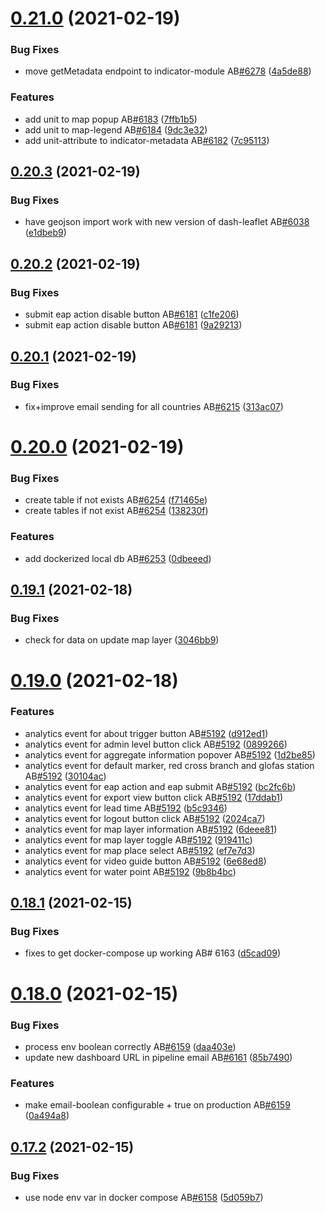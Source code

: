 # [0.21.0](https://github.com/rodekruis/IBF-system/compare/v0.20.3...v0.21.0) (2021-02-19)


### Bug Fixes

* move getMetadata endpoint to indicator-module AB[#6278](https://github.com/rodekruis/IBF-system/issues/6278) ([4a5de88](https://github.com/rodekruis/IBF-system/commit/4a5de88c45de868bb2eef6c1367197f1b5343c95))


### Features

* add unit to map popup AB[#6183](https://github.com/rodekruis/IBF-system/issues/6183) ([7ffb1b5](https://github.com/rodekruis/IBF-system/commit/7ffb1b5182421311a1d5bd41fe174a8e1abffe30))
* add unit to map-legend AB[#6184](https://github.com/rodekruis/IBF-system/issues/6184) ([9dc3e32](https://github.com/rodekruis/IBF-system/commit/9dc3e32304ebb52dd593290fe34c59776bdf9494))
* add unit-attribute to indicator-metadata AB[#6182](https://github.com/rodekruis/IBF-system/issues/6182) ([7c95113](https://github.com/rodekruis/IBF-system/commit/7c9511330b27c0ba2bb32fbe6cc7a57d786a1aa0))



## [0.20.3](https://github.com/rodekruis/IBF-system/compare/v0.20.2...v0.20.3) (2021-02-19)


### Bug Fixes

* have geojson import work with new version of dash-leaflet AB[#6038](https://github.com/rodekruis/IBF-system/issues/6038) ([e1dbeb9](https://github.com/rodekruis/IBF-system/commit/e1dbeb9d3edaeb3d5bde4b72ec107ba46ef8f29d))



## [0.20.2](https://github.com/rodekruis/IBF-system/compare/v0.20.1...v0.20.2) (2021-02-19)


### Bug Fixes

* submit eap action disable button AB[#6181](https://github.com/rodekruis/IBF-system/issues/6181) ([c1fe206](https://github.com/rodekruis/IBF-system/commit/c1fe20663d5d2f7ca4f679b1260fdd4f1c9a7e94))
* submit eap action disable button AB[#6181](https://github.com/rodekruis/IBF-system/issues/6181) ([9a29213](https://github.com/rodekruis/IBF-system/commit/9a29213ae7e6723796452ac72133626e54c87844))



## [0.20.1](https://github.com/rodekruis/IBF-system/compare/v0.20.0...v0.20.1) (2021-02-19)


### Bug Fixes

* fix+improve email sending for all countries AB[#6215](https://github.com/rodekruis/IBF-system/issues/6215) ([313ac07](https://github.com/rodekruis/IBF-system/commit/313ac07d4da61288bd0c17cf957a03a3d8bc6f15))



# [0.20.0](https://github.com/rodekruis/IBF-system/compare/v0.19.1...v0.20.0) (2021-02-19)


### Bug Fixes

* create table if not exists AB[#6254](https://github.com/rodekruis/IBF-system/issues/6254) ([f71465e](https://github.com/rodekruis/IBF-system/commit/f71465e91f7a10eef3052ad606a00c8539e8ab9a))
* create tables if not exist AB[#6254](https://github.com/rodekruis/IBF-system/issues/6254) ([138230f](https://github.com/rodekruis/IBF-system/commit/138230fcf5c7ac1e3a0453db34c465f6e774efad))


### Features

* add dockerized local db AB[#6253](https://github.com/rodekruis/IBF-system/issues/6253) ([0dbeeed](https://github.com/rodekruis/IBF-system/commit/0dbeeed76376fc5ad7b2fd6525e8c4a96c662bc3))



## [0.19.1](https://github.com/rodekruis/IBF-system/compare/v0.19.0...v0.19.1) (2021-02-18)


### Bug Fixes

* check for data on update map layer ([3046bb9](https://github.com/rodekruis/IBF-system/commit/3046bb9081c1dbc8d28d217635f3761f7529e7d7))



# [0.19.0](https://github.com/rodekruis/IBF-system/compare/v0.18.1...v0.19.0) (2021-02-18)


### Features

* analytics event for about trigger button AB[#5192](https://github.com/rodekruis/IBF-system/issues/5192) ([d912ed1](https://github.com/rodekruis/IBF-system/commit/d912ed17ee564195f1f25f45a11f6504ae2f5cac))
* analytics event for admin level button click AB[#5192](https://github.com/rodekruis/IBF-system/issues/5192) ([0899266](https://github.com/rodekruis/IBF-system/commit/08992662e839dfbb90f9f14f5132d170d6d83dde))
* analytics event for aggregate information popover AB[#5192](https://github.com/rodekruis/IBF-system/issues/5192) ([1d2be85](https://github.com/rodekruis/IBF-system/commit/1d2be856148fcb5b774914f586858af7ee7851c9))
* analytics event for default marker, red cross branch and glofas station AB[#5192](https://github.com/rodekruis/IBF-system/issues/5192) ([30104ac](https://github.com/rodekruis/IBF-system/commit/30104acfcc5ca8d01425b5fcd22ff0c88bafe8b6))
* analytics event for eap action and eap submit AB[#5192](https://github.com/rodekruis/IBF-system/issues/5192) ([bc2fc6b](https://github.com/rodekruis/IBF-system/commit/bc2fc6be9cd25d5eb3704e4d05b17c97b4dd8c6a))
* analytics event for export view button click AB[#5192](https://github.com/rodekruis/IBF-system/issues/5192) ([17ddab1](https://github.com/rodekruis/IBF-system/commit/17ddab1d14f98fb70c8e023144f3a7acc0c08097))
* analytics event for lead time AB[#5192](https://github.com/rodekruis/IBF-system/issues/5192) ([b5c9346](https://github.com/rodekruis/IBF-system/commit/b5c934629931031620ede8ac8254a34ff28282d7))
* analytics event for logout button click AB[#5192](https://github.com/rodekruis/IBF-system/issues/5192) ([2024ca7](https://github.com/rodekruis/IBF-system/commit/2024ca72f3d00e91aa3d40a95edd47f1e6812e31))
* analytics event for map layer information AB[#5192](https://github.com/rodekruis/IBF-system/issues/5192) ([6deee81](https://github.com/rodekruis/IBF-system/commit/6deee81723849a0366d01e09ac0435412b6d2050))
* analytics event for map layer toggle AB[#5192](https://github.com/rodekruis/IBF-system/issues/5192) ([919411c](https://github.com/rodekruis/IBF-system/commit/919411c4809d6189e241e2c27ef2f1d739e4f7cf))
* analytics event for map place select AB[#5192](https://github.com/rodekruis/IBF-system/issues/5192) ([ef7e7d3](https://github.com/rodekruis/IBF-system/commit/ef7e7d30933a89ef93125ae6b0fda64984409c9e))
* analytics event for video guide button AB[#5192](https://github.com/rodekruis/IBF-system/issues/5192) ([6e68ed8](https://github.com/rodekruis/IBF-system/commit/6e68ed84f5234ea5f1acad3b00db11d6d04235cb))
* analytics event for water point AB[#5192](https://github.com/rodekruis/IBF-system/issues/5192) ([9b8b4bc](https://github.com/rodekruis/IBF-system/commit/9b8b4bcc806234f80fbc1a5cd831d1f44a9f38b9))



## [0.18.1](https://github.com/rodekruis/IBF-system/compare/v0.18.0...v0.18.1) (2021-02-15)


### Bug Fixes

* fixes to get docker-compose up working AB# 6163 ([d5cad09](https://github.com/rodekruis/IBF-system/commit/d5cad0992ba72c12dd51754681fbdd0909431f31))



# [0.18.0](https://github.com/rodekruis/IBF-system/compare/v0.17.2...v0.18.0) (2021-02-15)


### Bug Fixes

* process env boolean correctly AB[#6159](https://github.com/rodekruis/IBF-system/issues/6159) ([daa403e](https://github.com/rodekruis/IBF-system/commit/daa403e652be23e08021109a0c91ed74fdcd777f))
* update new dashboard URL in pipeline email AB[#6161](https://github.com/rodekruis/IBF-system/issues/6161) ([85b7490](https://github.com/rodekruis/IBF-system/commit/85b7490cca264d1c264be818e3141aef7c4903f9))


### Features

* make email-boolean configurable + true on production AB[#6159](https://github.com/rodekruis/IBF-system/issues/6159) ([0a494a8](https://github.com/rodekruis/IBF-system/commit/0a494a8e53a003a49b8e9cf712412732f33a9be2))



## [0.17.2](https://github.com/rodekruis/IBF-system/compare/v0.17.1...v0.17.2) (2021-02-15)


### Bug Fixes

* use node env var in docker compose AB[#6158](https://github.com/rodekruis/IBF-system/issues/6158) ([5d059b7](https://github.com/rodekruis/IBF-system/commit/5d059b7f5ba7646ea6dd98b12c11373f61c1ec30))



